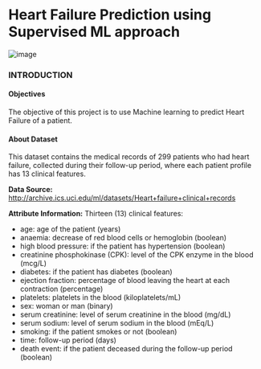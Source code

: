 # **Heart Failure Prediction using Supervised ML approach**

![image](https://user-images.githubusercontent.com/96771321/189802385-c30359f6-3a21-4aae-b105-4ab51bc30a19.png)

### **INTRODUCTION**
#### **Objectives**
The objective of this project is to use Machine learning to predict Heart Failure of a patient.

#### **About Dataset**
This dataset contains the medical records of 299 patients who had heart failure, collected during their follow-up period, where each patient profile has 13 clinical features. 

**Data Source:** http://archive.ics.uci.edu/ml/datasets/Heart+failure+clinical+records

**Attribute Information:**
Thirteen (13) clinical features:
- age: age of the patient (years)
- anaemia: decrease of red blood cells or hemoglobin (boolean)
- high blood pressure: if the patient has hypertension (boolean)
- creatinine phosphokinase (CPK): level of the CPK enzyme in the blood (mcg/L)
- diabetes: if the patient has diabetes (boolean)
- ejection fraction: percentage of blood leaving the heart at each contraction (percentage)
- platelets: platelets in the blood (kiloplatelets/mL)
- sex: woman or man (binary)
- serum creatinine: level of serum creatinine in the blood (mg/dL)
- serum sodium: level of serum sodium in the blood (mEq/L)
- smoking: if the patient smokes or not (boolean)
- time: follow-up period (days)
- death event: if the patient deceased during the follow-up period (boolean)

